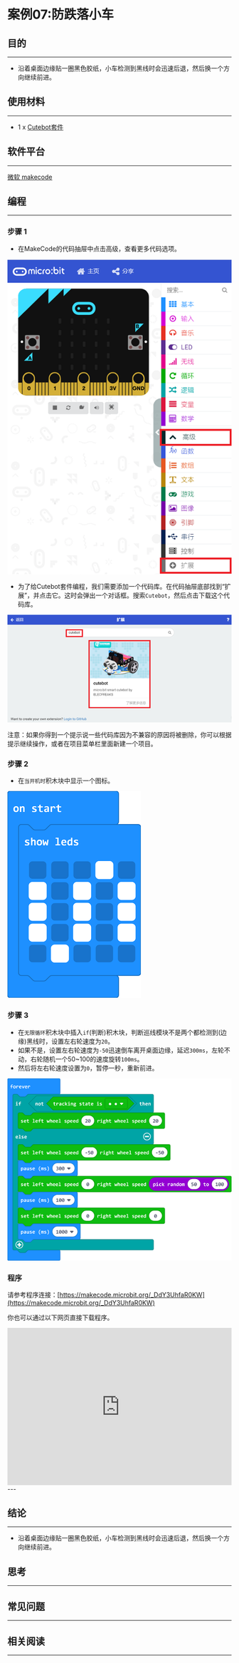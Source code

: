 # 案例07:防跌落小车

## 目的
---
- 沿着桌面边缘贴一圈黑色胶纸，小车检测到黑线时会迅速后退，然后换一个方向继续前进。

## 使用材料
---
- 1 x [Cutebot套件](https://www.elecfreaks.com/store/cute-bot.html)

## 软件平台
---
[微软 makecode](https://makecode.microbit.org/#)

## 编程
---
### 步骤 1
- 在MakeCode的代码抽屉中点击高级，查看更多代码选项。

![](./images/cutebot-pk-1.png)

- 为了给Cutebot套件编程，我们需要添加一个代码库。在代码抽屉底部找到“扩展”，并点击它。这时会弹出一个对话框。搜索`Cutebot`，然后点击下载这个代码库。

![](./images/cutebot-pk-11.png)

注意：如果你得到一个提示说一些代码库因为不兼容的原因将被删除，你可以根据提示继续操作，或者在项目菜单栏里面新建一个项目。

### 步骤 2

- 在`当开机时`积木块中显示一个图标。

![](./images/case_07_01.png)

### 步骤 3

- 在`无限循环`积木块中插入`if`(判断)积木块，判断巡线模块不是两个都检测到(边缘)黑线时，设置左右轮速度为`20`。
- 如果不是，设置左右轮速度为`-50`迅速倒车离开桌面边缘，延迟`300ms`，左轮不动，右轮随机一个50~100的速度旋转`100ms`。
- 然后将左右轮速度设置为`0`，暂停一秒，重新前进。

![](./images/case_07_02.png)

### 程序

请参考程序连接：[https://makecode.microbit.org/_DdY3UhfaR0KW](https://makecode.microbit.org/_DdY3UhfaR0KW)

你也可以通过以下网页直接下载程序。

<div style="position:relative;height:0;padding-bottom:70%;overflow:hidden;">
<iframe style="position:absolute;top:0;left:0;width:100%;height:100%;" src="https://makecode.microbit.org/#pub:https://makecode.microbit.org/_DdY3UhfaR0KW" frameborder="0" sandbox="allow-popups allow-forms allow-scripts allow-same-origin">
</iframe>
</div>  
---

## 结论
---
- 沿着桌面边缘贴一圈黑色胶纸，小车检测到黑线时会迅速后退，然后换一个方向继续前进。

## 思考
---

## 常见问题
---
## 相关阅读  
---
